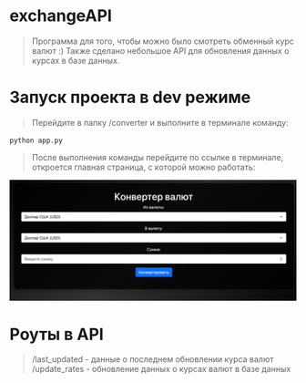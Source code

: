 # exchangeAPI

> Программа для того, чтобы можно было смотреть обменный курс валют :) Также сделано небольшое API для обновления данных
> о курсах в базе данных.

# Запуск проекта в dev режиме

> Перейдите в папку /converter и выполните в терминале команду:

```commandline
python app.py
```

> После выполнения команды перейдите по ссылке в терминале, откроется главная страница, с которой можно работать:

![Image alt](https://github.com/neeearina/exchangeAPI/raw/main/converter/screenshots/img.png)

# Роуты в API

> /last_updated - данные о последнем обновлении курса валют
> /update_rates - обновление данных о курсах валют в базе данных
